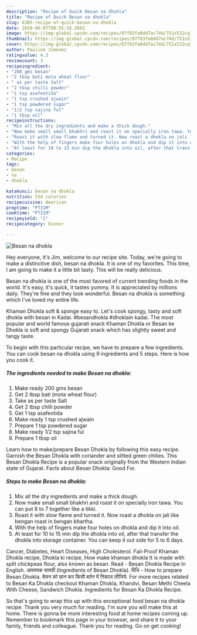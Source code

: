 ```yaml
---
description: "Recipe of Quick Besan na dhokla"
title: "Recipe of Quick Besan na dhokla"
slug: 6305-recipe-of-quick-besan-na-dhokla
date: 2020-06-07T00:55:16.266Z
image: https://img-global.cpcdn.com/recipes/07f83fa0dd7ac74d/751x532cq70/besan-na-dhokla-recipe-main-photo.jpg
thumbnail: https://img-global.cpcdn.com/recipes/07f83fa0dd7ac74d/751x532cq70/besan-na-dhokla-recipe-main-photo.jpg
cover: https://img-global.cpcdn.com/recipes/07f83fa0dd7ac74d/751x532cq70/besan-na-dhokla-recipe-main-photo.jpg
author: Pauline Jimenez
ratingvalue: 4.3
reviewcount: 3
recipeingredient:
- "200 gms besan"
- "2 tbsp bati mota wheat flour"
- " as per taste Salt"
- "2 tbsp chilli powder"
- "1 tsp asafeotida"
- "1 tsp crushed ajwain"
- "1 tsp powdered sugar"
- "1/2 tsp sajina ful"
- "1 tbsp oil"
recipeinstructions:
- "Mix all the dry ingredients and make a thick dough."
- "Now make small small bhakhri and roast it on specially iron tawa. You can put 6 to 7 together like a tikki."
- "Roast it with slow flame and turned it. Now roast a dhokla on jali like bengan roast in bengan bhartha."
- "With the help of fingers make four holes on dhokla and dip it into oil."
- "At least for 10 to 15 min dip the dhokla into oil, after that transfer the dhokla into storage container. You can keep it out side for 5 to 6 days."
categories:
- Recipe
tags:
- besan
- na
- dhokla

katakunci: besan na dhokla 
nutrition: 154 calories
recipecuisine: American
preptime: "PT31M"
cooktime: "PT31M"
recipeyield: "2"
recipecategory: Dinner

---
```



![Besan na dhokla](https://img-global.cpcdn.com/recipes/07f83fa0dd7ac74d/751x532cq70/besan-na-dhokla-recipe-main-photo.jpg)

Hey everyone, it's Jim, welcome to our recipe site. Today, we're going to make a distinctive dish, besan na dhokla. It is one of my favorites. This time, I am going to make it a little bit tasty. This will be really delicious.

Besan na dhokla is one of the most favored of current trending foods in the world. It's easy, it's quick, it tastes yummy. It is appreciated by millions daily. They're fine and they look wonderful. Besan na dhokla is something which I've loved my entire life.

Khaman Dhokla soft &amp; sponge easy to. Let&#39;s cook spongy, tasty and soft dhokla with besan in Kadai. #besandhokla #dhoklain kadai. The most popular and world famous gujarati snack Khaman Dhokla or Besan ke Dhokla is soft and spongy Gujarati snack which has slightly sweet and tangy taste.


To begin with this particular recipe, we have to prepare a few ingredients. You can cook besan na dhokla using 9 ingredients and 5 steps. Here is how you cook it.

<!--inarticleads1-->

##### The ingredients needed to make Besan na dhokla:

1. Make ready 200 gms besan
1. Get 2 tbsp bati (mota wheat flour)
1. Take  as per taste Salt
1. Get 2 tbsp chilli powder
1. Get 1 tsp asafeotida
1. Make ready 1 tsp crushed ajwain
1. Prepare 1 tsp powdered sugar
1. Make ready 1/2 tsp sajina ful
1. Prepare 1 tbsp oil


Learn how to make/prepare Besan Dhokla by following this easy recipe. Garnish the Besan Dhokla with coriander and slitted green chilies. This Besan Dhokla Recipe is a popular snack originally from the Western Indian state of Gujarat. Facts about Besan Dhokla: Good For. 

<!--inarticleads2-->

##### Steps to make Besan na dhokla:

1. Mix all the dry ingredients and make a thick dough.
1. Now make small small bhakhri and roast it on specially iron tawa. You can put 6 to 7 together like a tikki.
1. Roast it with slow flame and turned it. Now roast a dhokla on jali like bengan roast in bengan bhartha.
1. With the help of fingers make four holes on dhokla and dip it into oil.
1. At least for 10 to 15 min dip the dhokla into oil, after that transfer the dhokla into storage container. You can keep it out side for 5 to 6 days.


Cancer, Diabetes, Heart Diseases, High Cholesterol. Fail-Proof Khaman Dhokla recipe, Dhokla ki recipe, How make khaman dhokla It is made with split chickpeas flour, also known as besan. Read - Besan Dhokla Recipe In English. आवश्यक सामग्री (Ingredients of Besan Dhokla). विधि - How to prepare Besan Dhokla. बेसन को छान कर किसी बर्तन में निकाल लीजिये. For more recipes related to Besan Ka Dhokla checkout Khaman Dhokla, Khandvi, Besan Methi Cheela With Cheese, Sandwich Dhokla. Ingredients for Besan Ka Dhokla Recipe. 

So that's going to wrap this up with this exceptional food besan na dhokla recipe. Thank you very much for reading. I'm sure you will make this at home. There is gonna be more interesting food at home recipes coming up. Remember to bookmark this page in your browser, and share it to your family, friends and colleague. Thank you for reading. Go on get cooking!
